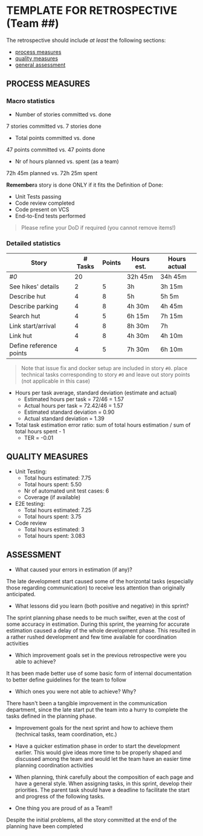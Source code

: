 TEMPLATE FOR RETROSPECTIVE (Team ##)
=====================================

The retrospective should include _at least_ the following
sections:

- [process measures](#process-measures)
- [quality measures](#quality-measures)
- [general assessment](#assessment)

## PROCESS MEASURES 

### Macro statistics

- Number of stories committed vs. done 

7 stories committed vs. 7 stories done

- Total points committed vs. done 

47 points committed vs. 47 points done

- Nr of hours planned vs. spent (as a team)

72h 45m planned vs. 72h 25m spent

**Remember**a story is done ONLY if it fits the Definition of Done:
 
- Unit Tests passing
- Code review completed
- Code present on VCS
- End-to-End tests performed

> Please refine your DoD if required (you cannot remove items!) 

### Detailed statistics

| Story                   | # Tasks | Points | Hours est. | Hours actual |
| ----------------------- | ------- | ------ | ---------- | ------------ |
| _#0_                    | 20      |        | 32h 45m    | 34h 45m      |
| See hikes' details      | 2       | 5      | 3h         | 3h 15m       |
| Describe hut            | 4       | 8      | 5h         | 5h 5m        |
| Describe parking        | 4       | 8      | 4h 30m     | 4h 45m       |
| Search hut              | 4       | 5      | 6h 15m     | 7h 15m       |
| Link start/arrival      | 4       | 8      | 8h 30m     | 7h           |
| Link hut                | 4       | 8      | 4h 30m     | 4h 10m       |
| Define reference points | 4       | 5      | 7h 30m     | 6h 10m       |
   

> Note that issue fix and docker setup are included in story `#0`.
> place technical tasks corresponding to story `#0` and leave out story points (not applicable in this case)

- Hours per task average, standard deviation (estimate and actual)
  - Estimated hours per task = 72/46 = 1.57
  - Actual hours per task = 72.42/46 = 1.57
  - Estimated standard deviation = 0.90
  - Actual standard deviation = 1.39
- Total task estimation error ratio: sum of total hours estimation / sum of total hours spent - 1
  - TER = -0.01

  
## QUALITY MEASURES 

- Unit Testing:
  - Total hours estimated: 7.75
  - Total hours spent: 5.50
  - Nr of automated unit test cases: 6
  - Coverage (if available)
- E2E testing:
  - Total hours estimated: 7.25
  - Total hours spent: 3.75
- Code review 
  - Total hours estimated: 3 
  - Total hours spent: 3.083
  


## ASSESSMENT

- What caused your errors in estimation (if any)?

The late development start caused some of the horizontal tasks (especially those regarding communication) to receive less attention than originally anticipated.

- What lessons did you learn (both positive and negative) in this sprint?

The sprint planning phase needs to be much swifter, even at the cost of some accuracy in estimation. During this sprint, the yearning for accurate estimation caused a delay of the whole development phase. This resulted in a rather rushed development and few time available for coordination activities

- Which improvement goals set in the previous retrospective were you able to achieve? 

It has been made better use of some basic form of internal documentation to better define guidelines for the team to follow 
  
- Which ones you were not able to achieve? Why?

There hasn't been a tangible improvement in the communication department, since the late start put the team into a hurry to complete the tasks defined in the planning phase.

- Improvement goals for the next sprint and how to achieve them (technical tasks, team coordination, etc.)

 - Have a quicker estimation phase in order to start the development earlier. This would give ideas more time to be properly shaped and discussed among the team and would let the team have an easier time planning coordination activities 
 - When planning, think carefully about the composition of each page and have a general style. When assigning tasks, in this sprint, develop their priorities. The parent task should have a deadline to facilitate the start and progress of the following tasks.

- One thing you are proud of as a Team!!

Despite the initial problems, all the story committed at the end of the planning have been completed